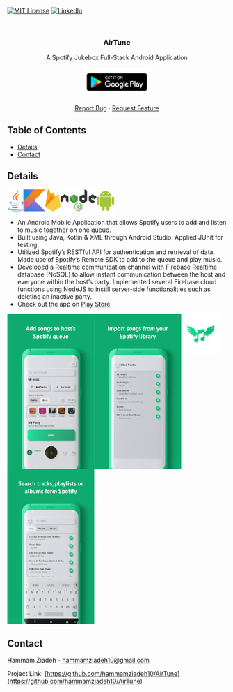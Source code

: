 [![MIT License][license-shield]][license-url]
[![LinkedIn][linkedin-shield]][linkedin-url]

<!-- INTRO. -->
<br />
<p align="center">
  <h3 align="center">AirTune</h3>

  <p align="center">
A Spotify Jukebox Full-Stack Android Application <br />
    <br />
    <a href="https://play.google.com/store/apps/details?id=com.zgapplications.airtune">
      <img src="images/google-play-badge.png" width="160" >
    </a>
     <br />
     <br />
    <a href="https://github.com/hammamziadeh10/AirTune/issues">Report Bug</a>
    ·
    <a href="https://github.com/hammamziadeh10/AirTune/issues">Request Feature</a>
  </p>
</p>
<!-- 
[![google-play-badge](images/google-play-badge.png)](https://play.google.com/store/apps/details?id=com.zgapplications.airtune) -->

<!-- TABLE OF CONTENTS -->
## Table of Contents

* [Details](#details)
* [Contact](#contact)

<!-- DESIGN -->
## Details
<img src="images/java.svg?raw=true" align="left" height="50" >
<img src="images/kotlin.svg?raw=true" align="left" height="50" >
<img src="images/firebase.svg?raw=true" align="left" height="50" >
<img src="images/nodejs.svg?raw=true" align="left" height="50" >
<img src="images/android.svg?raw=true" height="50">

* An Android Mobile Application that allows Spotify users to add and listen to music together on one queue. 
* Built using Java, Kotlin & XML through Android Studio. Applied JUnit for testing.
* Utilized Spotify’s RESTful API for authentication and retrieval of data. Made use of Spotify’s Remote SDK to add to the queue and play music.
* Developed a Realtime communication channel with Firebase Realtime database (NoSQL) to allow instant communication between the host and everyone within the host’s party. Implemented several Firebase cloud functions using NodeJS to instill server-side functionalities such as deleting an inactive party.
* Check out the app on [Play Store](https://play.google.com/store/apps/details?id=com.zgapplications.airtune)

<img src="images/airtune_logo.png" width="90" > 
<img src="images/ss1.png" align="left" width="200" >
<img src="images/ss2.png" align="left" width="200" >
<img src="images/ss3.png" width="200" >


<!-- CONTACT -->
## Contact

Hammam Ziadeh - hammamziadeh10@gmail.com

Project Link: [https://github.com/hammamziadeh10/AirTune](https://github.com/hammamziadeh10/AirTune)

[license-shield]: https://img.shields.io/github/license/othneildrew/Best-README-Template.svg?style=flat-square
[license-url]: https://github.com/othneildrew/Best-README-Template/blob/master/LICENSE.txt
[linkedin-shield]: https://img.shields.io/badge/-LinkedIn-black.svg?style=flat-square&logo=linkedin&colorB=555
[linkedin-url]: https://www.linkedin.com/in/hammam-ziadeh/
